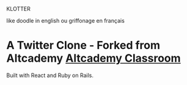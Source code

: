 KLOTTER

like doodle in english
ou griffonage en français

# A Twitter Clone - Forked from Altcademy [Altcademy Classroom](https://www.altcademy.com)

Built with React and Ruby on Rails.
